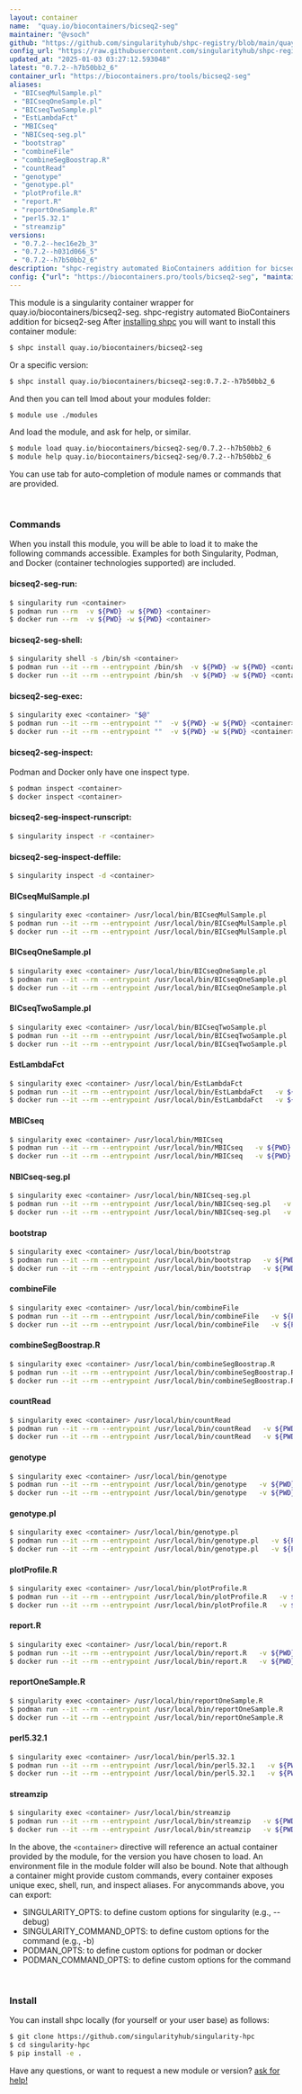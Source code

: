 ```yaml
---
layout: container
name:  "quay.io/biocontainers/bicseq2-seg"
maintainer: "@vsoch"
github: "https://github.com/singularityhub/shpc-registry/blob/main/quay.io/biocontainers/bicseq2-seg/container.yaml"
config_url: "https://raw.githubusercontent.com/singularityhub/shpc-registry/main/quay.io/biocontainers/bicseq2-seg/container.yaml"
updated_at: "2025-01-03 03:27:12.593048"
latest: "0.7.2--h7b50bb2_6"
container_url: "https://biocontainers.pro/tools/bicseq2-seg"
aliases:
 - "BICseqMulSample.pl"
 - "BICseqOneSample.pl"
 - "BICseqTwoSample.pl"
 - "EstLambdaFct"
 - "MBICseq"
 - "NBICseq-seg.pl"
 - "bootstrap"
 - "combineFile"
 - "combineSegBoostrap.R"
 - "countRead"
 - "genotype"
 - "genotype.pl"
 - "plotProfile.R"
 - "report.R"
 - "reportOneSample.R"
 - "perl5.32.1"
 - "streamzip"
versions:
 - "0.7.2--hec16e2b_3"
 - "0.7.2--h031d066_5"
 - "0.7.2--h7b50bb2_6"
description: "shpc-registry automated BioContainers addition for bicseq2-seg"
config: {"url": "https://biocontainers.pro/tools/bicseq2-seg", "maintainer": "@vsoch", "description": "shpc-registry automated BioContainers addition for bicseq2-seg", "latest": {"0.7.2--h7b50bb2_6": "sha256:e012609af84a9822612158c79d2ba0dab6f7746e10c56a242c17c216ebd36a3a"}, "tags": {"0.7.2--hec16e2b_3": "sha256:84608234d4a71ec86e461f0b9fa73ed10f6069312e2b4b9b2fbf0a31a13106b3", "0.7.2--h031d066_5": "sha256:fcb6835a9f80e8444e4adb0a75ad39be3044f3c313f316e052379a9aa96ddafd", "0.7.2--h7b50bb2_6": "sha256:e012609af84a9822612158c79d2ba0dab6f7746e10c56a242c17c216ebd36a3a"}, "docker": "quay.io/biocontainers/bicseq2-seg", "aliases": {"BICseqMulSample.pl": "/usr/local/bin/BICseqMulSample.pl", "BICseqOneSample.pl": "/usr/local/bin/BICseqOneSample.pl", "BICseqTwoSample.pl": "/usr/local/bin/BICseqTwoSample.pl", "EstLambdaFct": "/usr/local/bin/EstLambdaFct", "MBICseq": "/usr/local/bin/MBICseq", "NBICseq-seg.pl": "/usr/local/bin/NBICseq-seg.pl", "bootstrap": "/usr/local/bin/bootstrap", "combineFile": "/usr/local/bin/combineFile", "combineSegBoostrap.R": "/usr/local/bin/combineSegBoostrap.R", "countRead": "/usr/local/bin/countRead", "genotype": "/usr/local/bin/genotype", "genotype.pl": "/usr/local/bin/genotype.pl", "plotProfile.R": "/usr/local/bin/plotProfile.R", "report.R": "/usr/local/bin/report.R", "reportOneSample.R": "/usr/local/bin/reportOneSample.R", "perl5.32.1": "/usr/local/bin/perl5.32.1", "streamzip": "/usr/local/bin/streamzip"}}
---
```


This module is a singularity container wrapper for quay.io/biocontainers/bicseq2-seg.
shpc-registry automated BioContainers addition for bicseq2-seg
After [installing shpc](#install) you will want to install this container module:


```bash
$ shpc install quay.io/biocontainers/bicseq2-seg
```

Or a specific version:

```bash
$ shpc install quay.io/biocontainers/bicseq2-seg:0.7.2--h7b50bb2_6
```

And then you can tell lmod about your modules folder:

```bash
$ module use ./modules
```

And load the module, and ask for help, or similar.

```bash
$ module load quay.io/biocontainers/bicseq2-seg/0.7.2--h7b50bb2_6
$ module help quay.io/biocontainers/bicseq2-seg/0.7.2--h7b50bb2_6
```

You can use tab for auto-completion of module names or commands that are provided.

<br>

### Commands

When you install this module, you will be able to load it to make the following commands accessible.
Examples for both Singularity, Podman, and Docker (container technologies supported) are included.

#### bicseq2-seg-run:

```bash
$ singularity run <container>
$ podman run --rm  -v ${PWD} -w ${PWD} <container>
$ docker run --rm  -v ${PWD} -w ${PWD} <container>
```

#### bicseq2-seg-shell:

```bash
$ singularity shell -s /bin/sh <container>
$ podman run --it --rm --entrypoint /bin/sh  -v ${PWD} -w ${PWD} <container>
$ docker run --it --rm --entrypoint /bin/sh  -v ${PWD} -w ${PWD} <container>
```

#### bicseq2-seg-exec:

```bash
$ singularity exec <container> "$@"
$ podman run --it --rm --entrypoint ""  -v ${PWD} -w ${PWD} <container> "$@"
$ docker run --it --rm --entrypoint ""  -v ${PWD} -w ${PWD} <container> "$@"
```

#### bicseq2-seg-inspect:

Podman and Docker only have one inspect type.

```bash
$ podman inspect <container>
$ docker inspect <container>
```

#### bicseq2-seg-inspect-runscript:

```bash
$ singularity inspect -r <container>
```

#### bicseq2-seg-inspect-deffile:

```bash
$ singularity inspect -d <container>
```


#### BICseqMulSample.pl

```bash
$ singularity exec <container> /usr/local/bin/BICseqMulSample.pl
$ podman run --it --rm --entrypoint /usr/local/bin/BICseqMulSample.pl   -v ${PWD} -w ${PWD} <container> -c " $@"
$ docker run --it --rm --entrypoint /usr/local/bin/BICseqMulSample.pl   -v ${PWD} -w ${PWD} <container> -c " $@"
```


#### BICseqOneSample.pl

```bash
$ singularity exec <container> /usr/local/bin/BICseqOneSample.pl
$ podman run --it --rm --entrypoint /usr/local/bin/BICseqOneSample.pl   -v ${PWD} -w ${PWD} <container> -c " $@"
$ docker run --it --rm --entrypoint /usr/local/bin/BICseqOneSample.pl   -v ${PWD} -w ${PWD} <container> -c " $@"
```


#### BICseqTwoSample.pl

```bash
$ singularity exec <container> /usr/local/bin/BICseqTwoSample.pl
$ podman run --it --rm --entrypoint /usr/local/bin/BICseqTwoSample.pl   -v ${PWD} -w ${PWD} <container> -c " $@"
$ docker run --it --rm --entrypoint /usr/local/bin/BICseqTwoSample.pl   -v ${PWD} -w ${PWD} <container> -c " $@"
```


#### EstLambdaFct

```bash
$ singularity exec <container> /usr/local/bin/EstLambdaFct
$ podman run --it --rm --entrypoint /usr/local/bin/EstLambdaFct   -v ${PWD} -w ${PWD} <container> -c " $@"
$ docker run --it --rm --entrypoint /usr/local/bin/EstLambdaFct   -v ${PWD} -w ${PWD} <container> -c " $@"
```


#### MBICseq

```bash
$ singularity exec <container> /usr/local/bin/MBICseq
$ podman run --it --rm --entrypoint /usr/local/bin/MBICseq   -v ${PWD} -w ${PWD} <container> -c " $@"
$ docker run --it --rm --entrypoint /usr/local/bin/MBICseq   -v ${PWD} -w ${PWD} <container> -c " $@"
```


#### NBICseq-seg.pl

```bash
$ singularity exec <container> /usr/local/bin/NBICseq-seg.pl
$ podman run --it --rm --entrypoint /usr/local/bin/NBICseq-seg.pl   -v ${PWD} -w ${PWD} <container> -c " $@"
$ docker run --it --rm --entrypoint /usr/local/bin/NBICseq-seg.pl   -v ${PWD} -w ${PWD} <container> -c " $@"
```


#### bootstrap

```bash
$ singularity exec <container> /usr/local/bin/bootstrap
$ podman run --it --rm --entrypoint /usr/local/bin/bootstrap   -v ${PWD} -w ${PWD} <container> -c " $@"
$ docker run --it --rm --entrypoint /usr/local/bin/bootstrap   -v ${PWD} -w ${PWD} <container> -c " $@"
```


#### combineFile

```bash
$ singularity exec <container> /usr/local/bin/combineFile
$ podman run --it --rm --entrypoint /usr/local/bin/combineFile   -v ${PWD} -w ${PWD} <container> -c " $@"
$ docker run --it --rm --entrypoint /usr/local/bin/combineFile   -v ${PWD} -w ${PWD} <container> -c " $@"
```


#### combineSegBoostrap.R

```bash
$ singularity exec <container> /usr/local/bin/combineSegBoostrap.R
$ podman run --it --rm --entrypoint /usr/local/bin/combineSegBoostrap.R   -v ${PWD} -w ${PWD} <container> -c " $@"
$ docker run --it --rm --entrypoint /usr/local/bin/combineSegBoostrap.R   -v ${PWD} -w ${PWD} <container> -c " $@"
```


#### countRead

```bash
$ singularity exec <container> /usr/local/bin/countRead
$ podman run --it --rm --entrypoint /usr/local/bin/countRead   -v ${PWD} -w ${PWD} <container> -c " $@"
$ docker run --it --rm --entrypoint /usr/local/bin/countRead   -v ${PWD} -w ${PWD} <container> -c " $@"
```


#### genotype

```bash
$ singularity exec <container> /usr/local/bin/genotype
$ podman run --it --rm --entrypoint /usr/local/bin/genotype   -v ${PWD} -w ${PWD} <container> -c " $@"
$ docker run --it --rm --entrypoint /usr/local/bin/genotype   -v ${PWD} -w ${PWD} <container> -c " $@"
```


#### genotype.pl

```bash
$ singularity exec <container> /usr/local/bin/genotype.pl
$ podman run --it --rm --entrypoint /usr/local/bin/genotype.pl   -v ${PWD} -w ${PWD} <container> -c " $@"
$ docker run --it --rm --entrypoint /usr/local/bin/genotype.pl   -v ${PWD} -w ${PWD} <container> -c " $@"
```


#### plotProfile.R

```bash
$ singularity exec <container> /usr/local/bin/plotProfile.R
$ podman run --it --rm --entrypoint /usr/local/bin/plotProfile.R   -v ${PWD} -w ${PWD} <container> -c " $@"
$ docker run --it --rm --entrypoint /usr/local/bin/plotProfile.R   -v ${PWD} -w ${PWD} <container> -c " $@"
```


#### report.R

```bash
$ singularity exec <container> /usr/local/bin/report.R
$ podman run --it --rm --entrypoint /usr/local/bin/report.R   -v ${PWD} -w ${PWD} <container> -c " $@"
$ docker run --it --rm --entrypoint /usr/local/bin/report.R   -v ${PWD} -w ${PWD} <container> -c " $@"
```


#### reportOneSample.R

```bash
$ singularity exec <container> /usr/local/bin/reportOneSample.R
$ podman run --it --rm --entrypoint /usr/local/bin/reportOneSample.R   -v ${PWD} -w ${PWD} <container> -c " $@"
$ docker run --it --rm --entrypoint /usr/local/bin/reportOneSample.R   -v ${PWD} -w ${PWD} <container> -c " $@"
```


#### perl5.32.1

```bash
$ singularity exec <container> /usr/local/bin/perl5.32.1
$ podman run --it --rm --entrypoint /usr/local/bin/perl5.32.1   -v ${PWD} -w ${PWD} <container> -c " $@"
$ docker run --it --rm --entrypoint /usr/local/bin/perl5.32.1   -v ${PWD} -w ${PWD} <container> -c " $@"
```


#### streamzip

```bash
$ singularity exec <container> /usr/local/bin/streamzip
$ podman run --it --rm --entrypoint /usr/local/bin/streamzip   -v ${PWD} -w ${PWD} <container> -c " $@"
$ docker run --it --rm --entrypoint /usr/local/bin/streamzip   -v ${PWD} -w ${PWD} <container> -c " $@"
```



In the above, the `<container>` directive will reference an actual container provided
by the module, for the version you have chosen to load. An environment file in the
module folder will also be bound. Note that although a container
might provide custom commands, every container exposes unique exec, shell, run, and
inspect aliases. For anycommands above, you can export:

 - SINGULARITY_OPTS: to define custom options for singularity (e.g., --debug)
 - SINGULARITY_COMMAND_OPTS: to define custom options for the command (e.g., -b)
 - PODMAN_OPTS: to define custom options for podman or docker
 - PODMAN_COMMAND_OPTS: to define custom options for the command

<br>

### Install

You can install shpc locally (for yourself or your user base) as follows:

```bash
$ git clone https://github.com/singularityhub/singularity-hpc
$ cd singularity-hpc
$ pip install -e .
```

Have any questions, or want to request a new module or version? [ask for help!](https://github.com/singularityhub/singularity-hpc/issues)